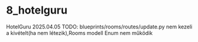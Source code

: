 # 8_hotelguru
HotelGuru
2025.04.05 TODO:      blueprints/rooms/routes/update.py nem kezeli a kivételt(ha nem létezik),Rooms modell Enum nem működik

